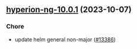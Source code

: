 

## [hyperion-ng-10.0.1](https://github.com/truecharts/charts/compare/hyperion-ng-10.0.0...hyperion-ng-10.0.1) (2023-10-07)

### Chore

- update helm general non-major ([#13386](https://github.com/truecharts/charts/issues/13386))
  
  